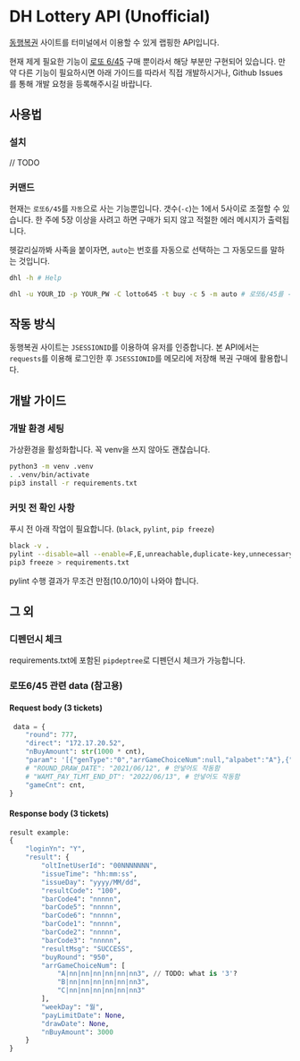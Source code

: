 # DH Lottery API (Unofficial)

[동행복권](https://dhlottery.co.kr/) 사이트를 터미널에서 이용할 수 있게 랩핑한 API입니다.

현재 제게 필요한 기능이 [로또 6/45](https://dhlottery.co.kr/gameInfo.do?method=gameMethod&wiselog=H_B_1_1) 구매 뿐이라서 해당 부분만 구현되어 있습니다. 만약 다른 기능이 필요하시면 아래 가이드를 따라서 직접 개발하시거나, Github Issues 를 통해 개발 요청을 등록해주시길 바랍니다.

## 사용법

### 설치

// TODO

### 커맨드

현재는 `로또6/45`를 `자동`으로 사는 기능뿐입니다. 갯수(`-c`)는 1에서 5사이로 조절할 수 있습니다. 한 주에 5장 이상을 사려고 하면 구매가 되지 않고 적절한 에러 메시지가 출력됩니다.

헷갈리실까봐 사족을 붙이자면, `auto`는 번호를 자동으로 선택하는 그 자동모드를 말하는 것입니다.

```sh
dhl -h # Help

dhl -u YOUR_ID -p YOUR_PW -C lotto645 -t buy -c 5 -m auto # 로또6/45를 - 산다 - 5장 - 자동발급으로
```

## 작동 방식

동행복권 사이트는 `JSESSIONID`를 이용하여 유저를 인증합니다. 본 API에서는 `requests`를 이용해 로그인한 후 `JSESSIONID`를 메모리에 저장해 복권 구매에 활용합니다.

## 개발 가이드

### 개발 환경 세팅

가상환경을 활성화합니다. 꼭 venv을 쓰지 않아도 괜찮습니다.

```sh
python3 -m venv .venv
. .venv/bin/activate
pip3 install -r requirements.txt
```

### 커밋 전 확인 사항

푸시 전 아래 작업이 필요합니다. (`black`, `pylint`, `pip freeze`)

```sh
black -v .
pylint --disable=all --enable=F,E,unreachable,duplicate-key,unnecessary-semicolon,global-variable-not-assigned,unused-variable,binary-op-exception,bad-format-string,anomalous-backslash-in-string,bad-open-mode --disable=E0402 --msg-template='{line}:{column} ({category}) {symbol}:{msg}' --reports=n --output-format=text \*_/_.py
pip3 freeze > requirements.txt
```

pylint 수행 결과가 무조건 만점(10.0/10)이 나와야 합니다.

## 그 외

### 디펜던시 체크

requirements.txt에 포함된 `pipdeptree`로 디펜던시 체크가 가능합니다.

### 로또6/45 관련 data (참고용)

#### Request body (3 tickets)

```python
 data = {
    "round": 777,
    "direct": "172.17.20.52",
    "nBuyAmount": str(1000 * cnt),
    "param": '[{"genType":"0","arrGameChoiceNum":null,"alpabet":"A"},{"genType":"0","arrGameChoiceNum":null,"alpabet":"B"},{"genType":"0","arrGameChoiceNum":null,"alpabet":"C"}]',
    # "ROUND_DRAW_DATE": "2021/06/12", # 안넣어도 작동함
    # "WAMT_PAY_TLMT_END_DT": "2022/06/13", # 안넣어도 작동함
    "gameCnt": cnt,
}
```

#### Response body (3 tickets)

```python
result example:
{
    "loginYn": "Y",
    "result": {
        "oltInetUserId": "00NNNNNNN",
        "issueTime": "hh:mm:ss",
        "issueDay": "yyyy/MM/dd",
        "resultCode": "100",
        "barCode4": "nnnnn",
        "barCode5": "nnnnn",
        "barCode6": "nnnnn",
        "barCode1": "nnnnn",
        "barCode2": "nnnnn",
        "barCode3": "nnnnn",
        "resultMsg": "SUCCESS",
        "buyRound": "950",
        "arrGameChoiceNum": [
            "A|nn|nn|nn|nn|nn|nn3", // TODO: what is '3'?
            "B|nn|nn|nn|nn|nn|nn3",
            "C|nn|nn|nn|nn|nn|nn3"
        ],
        "weekDay": "월",
        "payLimitDate": None,
        "drawDate": None,
        "nBuyAmount": 3000
    }
}
```
